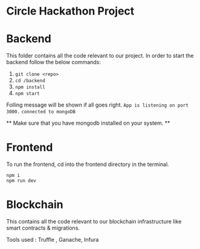 # Circle Hackathon Project

# Backend
This folder contains all the code relevant to our project. In order to start the backend follow the below commands:
1. `git clone <repo>`
2. `cd /backend`
3. `npm install`
4. `npm start`

Folling message will be shown if all goes right.
`App is listening on port 3000.`
`connected to mongoDB`

** Make sure that you have mongodb installed on your system. **


# Frontend

To run the frontend, cd into the frontend directory in the terminal.

```
npm i
npm run dev
```



# Blockchain
This contains all the code relevant to our blockchain infrastructure like smart contracts & migrations.

Tools used : Truffle , Ganache, Infura 
